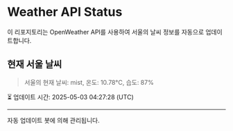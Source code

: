 
# Weather API Status

이 리포지토리는 OpenWeather API를 사용하여 서울의 날씨 정보를 자동으로 업데이트합니다.

## 현재 서울 날씨
> 서울의 현재 날씨: mist, 온도: 10.78°C, 습도: 87%

⏳ 업데이트 시간: 2025-05-03 04:27:28 (UTC)

---
자동 업데이트 봇에 의해 관리됩니다.
